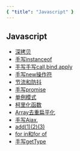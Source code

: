 ```yaml
---
{ "title": "Javascript" }
---
```


## Javascript

- [深拷贝](./%E6%B7%B1%E6%8B%B7%E8%B4%9D.md)
- [手写instanceof](./%E6%89%8B%E5%86%99instanceof.md)
- [手写手写call,bind,apply](./%E6%89%8B%E5%86%99call%2Cbind%2Capply.md)
- [手写new操作符](./%E6%89%8B%E5%86%99new%E6%93%8D%E4%BD%9C%E7%AC%A6.md)
- [节流和防抖](./%E8%8A%82%E6%B5%81%E5%92%8C%E9%98%B2%E6%8A%96.md)
- [手写promise](./%E6%89%8B%E5%86%99promise.md)
- [单例模式](./%E5%8D%95%E4%BE%8B%E6%A8%A1%E5%BC%8F.md)
- [柯里化函数](./%E6%9F%AF%E9%87%8C%E5%8C%96%E5%87%BD%E6%95%B0.md)
- [Array去重扁平化](./Array%E5%8E%BB%E9%87%8D%E6%89%81%E5%B9%B3%E5%8C%96.md)
- [手写Ajax](./%E6%89%8B%E5%86%99Ajax.md),
- [add(1)(2)(3)](./add(1)(2)(3).md)
- [for in和for of](./for%20in%E5%92%8Cfor%20of.md)
- [手写getType](./%E6%89%8B%E5%86%99getType.md)
